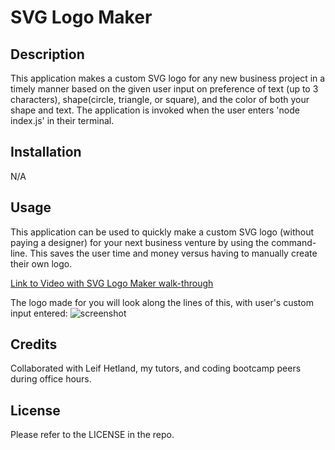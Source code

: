 # SVG Logo Maker

## Description

This application makes a custom SVG logo for any new business project in a timely manner based on the given user input on preference of text (up to 3 characters), shape(circle, triangle, or square), and the color of both your shape and text. The application is invoked when the user enters 'node index.js' in their terminal.

## Installation

N/A

## Usage

This application can be used to quickly make a custom SVG logo (without paying a designer) for your next business venture by using the command-line. This saves the user time and money versus having to manually create their own logo.

[Link to Video with SVG Logo Maker walk-through]()

The logo made for you will look along the lines of this, with user's custom input entered:
![screenshot]()


## Credits

Collaborated with Leif Hetland, my tutors, and coding bootcamp peers during office hours.

## License

Please refer to the LICENSE in the repo.